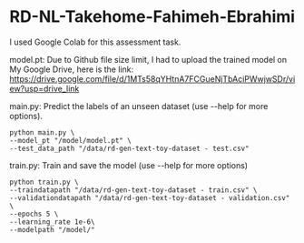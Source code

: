 # RD-NL-Takehome-Fahimeh-Ebrahimi
I used Google Colab for this assessment task.

model.pt:
Due to Github file size limit, I had to upload the trained model on My Google Drive, here is the link:
https://drive.google.com/file/d/1MTs58qYHtnA7FCGueNjTbAciPWwjwSDr/view?usp=drive_link

main.py:
  Predict the labels of an unseen dataset (use --help for more options).
	
	python main.py \
	--model_pt "/model/model.pt" \
	--test_data_path "/data/rd-gen-text-toy-dataset - test.csv"
	

train.py:
	Train and save the model (use --help for more options)
	
	python train.py \
	--traindatapath "/data/rd-gen-text-toy-dataset - train.csv" \
	--validationdatapath "/data/rd-gen-text-toy-dataset - validation.csv" \
	--epochs 5 \
	--learning_rate 1e-6\
	--modelpath "/model/" 
	
